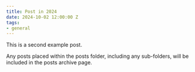 ```yaml
---
title: Post in 2024
date: 2024-10-02 12:00:00 Z
tags:
- general
---
```


This is a second example post.

Any posts placed within the posts folder, including any sub-folders, will be included in the posts archive page. 

